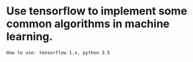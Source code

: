 # Use tensorflow to implement some common algorithms in machine learning.

```
How to use: tensorflow 1.x, python 3.5
```